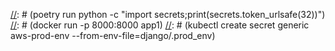 [//]: # (https://python-poetry.org/docs/basic-usage/)
[//]: # (poetry run django-admin startproject user_management .)
[//]: # (poetry run python manage.py runserver)
[//]: # (poetry run python -c "import secrets;print(secrets.token_urlsafe(32))")
[//]: # (docker run -p 8000:8000 app1)
[//]: # (kubectl create secret generic aws-prod-env --from-env-file=django/.prod_env)
